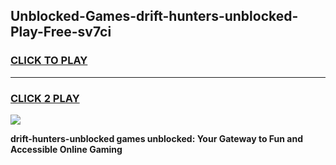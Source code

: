 
## Unblocked-Games-drift-hunters-unblocked-Play-Free-sv7ci
<h3>
<a href="https://premium76.site?title=drift-hunters-unblocked&ref=10A">CLICK TO PLAY</a></h3>
<hr>

<h3>
<a href="https://premium76.site?title=drift-hunters-unblocked&ref=10A">CLICK 2 PLAY</a>
  
</h3>

<a href="https://premium76.site?title=drift-hunters-unblocked&ref=10A"><img src="https://clearcache.store/games.png"></a>


**drift-hunters-unblocked games unblocked: Your Gateway to Fun and Accessible Online Gaming**
